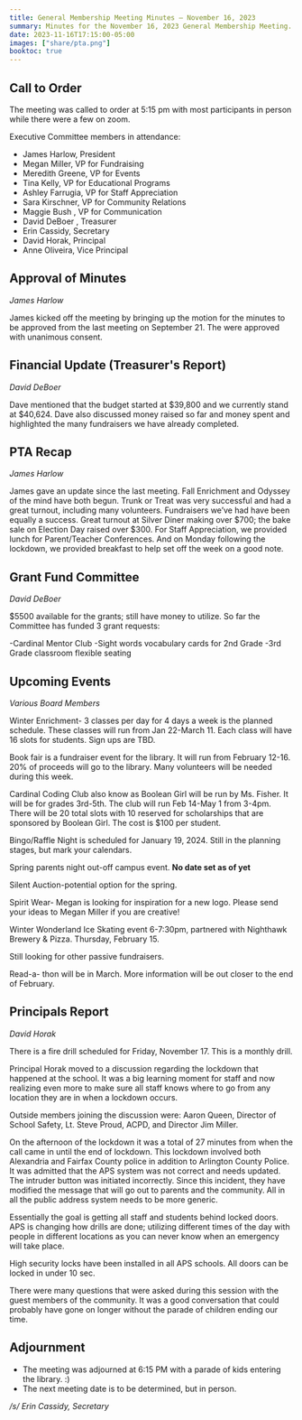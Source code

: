 ```yaml
---
title: General Membership Meeting Minutes — November 16, 2023
summary: Minutes for the November 16, 2023 General Membership Meeting.
date: 2023-11-16T17:15:00-05:00
images: ["share/pta.png"]
booktoc: true
---
```


## Call to Order

The meeting was called to order at 5:15 pm with most participants in person while there were a few on zoom.

Executive Committee members in attendance:

- James Harlow, President
- Megan Miller, VP for Fundraising
- Meredith Greene, VP for Events
- Tina Kelly, VP for Educational Programs
- Ashley Farrugia, VP for Staff Appreciation
- Sara Kirschner, VP for Community Relations
- Maggie Bush , VP for Communication 
- David DeBoer , Treasurer
- Erin Cassidy, Secretary
- David Horak, Principal
- Anne Oliveira, Vice Principal

## Approval of Minutes

*James Harlow* 

James kicked off the meeting by bringing up the motion for the minutes to be approved from the last meeting on September 21. The were approved with unanimous consent.

## Financial Update (Treasurer's Report)

*David DeBoer*

Dave mentioned that the budget started at $39,800 and we currently stand at $40,624. Dave also discussed money raised so far and money spent and highlighted the many fundraisers we have already completed. 

## PTA Recap

*James Harlow* 

James gave an update since the last meeting. Fall Enrichment and Odyssey of the mind have both begun. Trunk or Treat was very successful and had a great turnout, including many volunteers. Fundraisers we’ve had have been equally a success. Great turnout at Silver Diner making over $700; the bake sale on Election Day raised over $300. For Staff Appreciation, we provided lunch for Parent/Teacher Conferences. And on Monday following the lockdown, we provided breakfast to help set off the week on a good note. 

## Grant Fund Committee

*David DeBoer*

$5500 available for the grants; still have money to utilize. So far the Committee has funded 3 grant requests:

-Cardinal Mentor Club
-Sight words vocabulary cards for 2nd Grade
-3rd Grade classroom flexible seating

## Upcoming Events

*Various Board Members*

Winter Enrichment- 3 classes per day for 4 days a week is the planned schedule. These classes will run from Jan 22-March 11. Each class will have 16 slots for students. Sign ups are TBD. 

Book fair is a fundraiser event for the library. It will run from February 12-16. 20% of proceeds will go to the library. Many volunteers will be needed during this week. 

Cardinal Coding Club also know as Boolean Girl will be run by Ms. Fisher. It will be for grades 3rd-5th. The club will run Feb 14-May 1 from 3-4pm. There will be 20 total slots with 10 reserved for scholarships that are sponsored by Boolean Girl. The cost is $100 per student.

Bingo/Raffle Night is scheduled for January 19, 2024. Still in the planning stages, but mark your calendars.

Spring parents night out-off campus event. **No date set as of yet**

Silent Auction-potential option for the spring.

Spirit Wear- Megan is looking for inspiration for a new logo. Please send your ideas to Megan Miller if you are creative!

Winter Wonderland Ice Skating event 6-7:30pm, partnered with Nighthawk Brewery & Pizza. Thursday, February 15. 

Still looking for other passive fundraisers.

Read-a- thon will be in March. More information will be out closer to the end of February. 

## Principals Report

*David Horak*

There is a fire drill scheduled for Friday, November 17. This is a monthly drill.

Principal Horak moved to a discussion regarding the lockdown that happened at the school. It was a big learning moment for staff and now realizing even more to make sure all staff knows where to go from any location they are in when a lockdown occurs. 

Outside members joining the discussion were: Aaron Queen, Director of School Safety, Lt. Steve Proud, ACPD, and Director Jim Miller. 

On the afternoon of the lockdown it was a total of 27 minutes from when the call came in until the end of lockdown. This lockdown involved both Alexandria and Fairfax County police in addition to Arlington County Police. It was admitted that the APS system was not correct and needs updated. The intruder button was initiated incorrectly. Since this incident, they have modified the message that will go out to parents and the community. All in all the public address system needs to be more generic. 

Essentially the goal is getting all staff and students behind locked doors. APS is changing how drills are done; utilizing different times of the day with people in different locations as you can never know when an emergency will take place. 

High security locks have been installed in all APS schools. All doors can be locked in under 10 sec. 

There were many questions that were asked during this session with the guest members of the community. It was a good conversation that could probably have gone on longer without the parade of children ending our time. 

## Adjournment

- The meeting was adjourned at 6:15 PM with a parade of kids entering the library. :)
- The next meeting date is to be determined, but in person. 

*/s/ Erin Cassidy, Secretary*